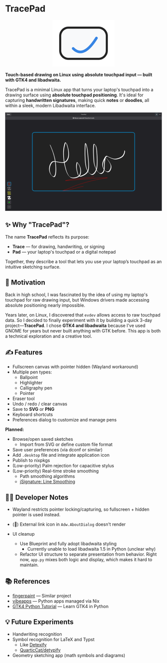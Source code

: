# TracePad

<p align="center">
  <img src="data/icons/tracepad.svg" alt="TracePad Icon" width="200"/>
</p>

**Touch-based drawing on Linux using absolute touchpad input — built with GTK4 and libadwaita.**

TracePad is a minimal Linux app that turns your laptop's touchpad into a drawing surface using **absolute touchpad positioning**. It's ideal for capturing **handwritten signatures**, making quick **notes** or **doodles**, all within a sleek, modern Libadwaita interface.

![Screenshot](./data/screenshot1.png)


## ✨ Why "TracePad"?

The name **TracePad** reflects its purpose:

- **Trace** — for drawing, handwriting, or signing  
- **Pad** — your laptop's touchpad or a digital notepad  

Together, they describe a tool that lets you use your laptop’s touchpad as an intuitive sketching surface.

## 🧠 Motivation

Back in high school, I was fascinated by the idea of using my laptop's touchpad for raw drawing input, but Windows drivers made accessing absolute positioning nearly impossible.

Years later, on Linux, I discovered that `evdev` allows access to raw touchpad data. So I decided to finally experiment with it by building a quick 3-day project—**TracePad**. I chose **GTK4 and libadwaita** because I've used GNOME for years but never built anything with GTK before. This app is both a technical exploration and a creative tool.


## ✍️ Features

- Fullscreen canvas with pointer hidden (Wayland workaround)
- Multiple pen types:
  - Ballpoint
  - Highlighter
  - Calligraphy pen
  - Pointer
- Eraser tool
- Undo / redo / clear canvas
- Save to **SVG** or **PNG**
- Keyboard shortcuts
- Preferences dialog to customize and manage pens

**Planned:**
- Browse/open saved sketches  
  - Import from SVG or define custom file format
- Save user preferences (via dconf or similar)
- Add `.desktop` file and integrate application icon
- Publish to nixpkgs
- (Low-priority) Palm rejection for capacitive stylus
- (Low-priority) Real-time stroke smoothing  
  - Path smoothing algorithms  
  - [jSignature: Line Smoothing](https://willowsystems.github.io/jSignature/%2523%252Fabout%252Flinesmoothing%252F.html)


## 🧑‍💻 Developer Notes

- Wayland restricts pointer locking/capturing, so fullscreen + hidden pointer is used instead.

-  (🐞) External link icon in `Adw.AboutDialog` doesn't render

- UI cleanup
  - Use Blueprint and fully adopt libadwaita styling  
    - Currently unable to load libadwaita 1.5 in Python (unclear why)
  - Refactor UI structure to separate presentation from behavior.
    Right now, `app.py` mixes both logic and display, which makes it hard to maintain.


## 📚 References
- [fingerpaint](https://github.com/Wazzaps/fingerpaint) — Similar project
- [vibeapps](https://github.com/knoopx/vibeapps) — Python apps managed via Nix
- [GTK4 Python Tutorial](https://github.com/Taiko2k/GTK4PythonTutorial) — Learn GTK4 in Python


## 💡 Future Experiments

- Handwriting recognition
- Symbol recognition for LaTeX and Typst  
  - Like [Detexify](http://detexify.kirelabs.org/)  
  - [QuarticCat/detypify](https://github.com/QuarticCat/detypify)
- Geometry sketching app (math symbols and diagrams)
